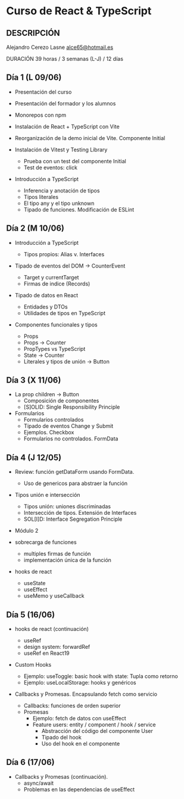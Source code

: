 # Curso de React & TypeScript

## DESCRIPCIÓN

Alejandro Cerezo Lasne
<alce65@hotmail.es>

DURACIÓN 39 horas / 3 semanas (L-J) / 12 días

## Día 1 (L 09/06)

- Presentación del curso
- Presentación del formador y los alumnos
- Monorepos con npm
- Instalación de React + TypeScript con Vite
- Reorganización de la demo inicial de Vite. Componente Initial
- Instalación de Vitest y Testing Library

  - Prueba con un test del componente Initial
  - Test de eventos: click

- Introducción a TypeScript
  - Inferencia y anotación de tipos
  - Tipos literales
  - El tipo any y el tipo unknown
  - Tipado de funciones. Modificación de ESLint

## Día 2 (M 10/06)

- Introducción a TypeScript

  - Tipos propios: Alias v. Interfaces

- Tipado de eventos del DOM -> CounterEvent

  - Target y currentTarget
  - Firmas de indice (Records)

- Tipado de datos en React

  - Entidades y DTOs
  - Utilidades de tipos en TypeScript

- Componentes funcionales y tipos
  - Props
  - Props -> Counter
  - PropTypes vs TypeScript
  - State -> Counter
  - Literales y tipos de unión -> Button

## Día 3 (X 11/06)

- La prop children -> Button
  - Composición de componentes
  - [S]OLID: Single Responsibility Principle
- Formularios
  - Formularios controlados
  - Tipado de eventos Change y Submit
  - Ejemplos. Checkbox
  - Formularios no controlados. FormData

## Día 4 (J 12/05)

- Review: función getDataForm usando FormData.
  - Uso de genericos para abstraer la función
- Tipos unión e intersección

  - Tipos unión: uniones discriminadas
  - Intersección de tipos. Extensión de Interfaces
  - SOL[I]D: Interface Segregation Principle

- Módulo 2
- sobrecarga de funciones
  - multiples firmas de función
  - implementación única de la función
- hooks de react
  - useState
  - useEffect
  - useMemo y useCallback

## Día 5 (16/06)

- hooks de react (continuación)

  - useRef
  - design system: forwardRef
  - useRef en React19

- Custom Hooks

  - Ejemplo: useToggle: basic hook with state: Tupla como retorno
  - Ejemplo: useLocalStorage<T>: hooks y genéricos

- Callbacks y Promesas. Encapsulando fetch como servicio
  - Callbacks: funciones de orden superior
  - Promesas
    - Ejemplo: fetch de datos con useEffect
    - Feature users: entity / component / hook / service
      - Abstracción del código del componente User
      - Tipado del hook
      - Uso del hook en el componente

## Día 6 (17/06)

- Callbacks y Promesas (continuación).
  - async/await
  - Problemas en las dependencias de useEffect
